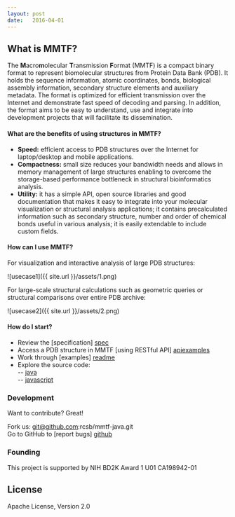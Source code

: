 ```yaml
---
layout: post
date:   2016-04-01
---
```


## What is MMTF?

The **M**acro**m**olecular **T**ransmission **F**ormat (MMTF) is a compact binary format to represent biomolecular structures from Protein Data Bank (PDB). It holds the sequence information, atomic coordinates, bonds, biological assembly information, secondary structure elements and auxiliary metadata. The format is optimized for efficient transmission over the Internet and demonstrate fast speed of decoding and parsing. In addition, the format aims to be easy to understand, use and integrate into development projects that will facilitate its dissemination.

#### What are the benefits of using structures in MMTF?

* **Speed:** efficient access to PDB structures over the Internet for laptop/desktop and mobile applications.
* **Compactness:** small size reduces your bandwidth needs and allows in memory management of large structures enabling to overcome the storage-based performance bottleneck in structural bioinformatics analysis.
* **Utility:** it has a simple API, open source libraries and good documentation that makes it easy to integrate into your molecular visualization or structural analysis applications; it contains precalculated information such as secondary structure, number and order of chemical bonds useful in various analysis; it is easily extendable to include custom fields.

#### How can I use MMTF?

For visualization and interactive analysis of large PDB structures:  

![usecase1]({{ site.url }}/assets/1.png)

For large-scale structural calculations such as geometric queries or structural comparisons over entire PDB archive:  

![usecase2]({{ site.url }}/assets/2.png)

#### How do I start?

* Review the [specification] [spec]
* Access a PDB structure in MMTF [using RESTful API] [apiexamples]
* Work through [examples] [readme]
* Explore the source code:  
 -- [java]  
 -- [javascript]  

### Development

Want to contribute? Great!  

Fork us: git@github.com:rcsb/mmtf-java.git  
Go to GitHub to [report bugs] [github]  

### Founding

This project is supported by NIH BD2K Award 1 U01 CA198942-01

License
----
Apache License, Version 2.0

   [github]: <https://github.com/rcsb/mmtf/>
   [java]: <https://github.com/rcsb/mmtf-java>
   [javascript]: https://github.com/rcsb/mmtf-javascript
   [git-repo-url]: <git@github.com:rcsb/mmtf-java.git>
   [readme]: <https://github.com/rcsb/mmtf-java/blob/master/README.md>
   [spec]: <https://github.com/rcsb/mmtf/blob/master/spec.md>
   [apiexamples]: <>
